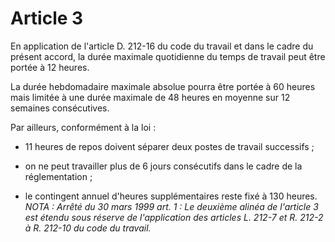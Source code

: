 # Article 3

  
 En application de l'article D. 212-16 du code du travail et dans le cadre du présent accord, la durée maximale quotidienne du temps de travail peut être portée à 12 heures.  
  
 La durée hebdomadaire maximale absolue pourra être portée à 60 heures mais limitée à une durée maximale de 48 heures en moyenne sur 12 semaines consécutives.  
  
 Par ailleurs, conformément à la loi :  
  
 - 11 heures de repos doivent séparer deux postes de travail successifs ;  
  
 - on ne peut travailler plus de 6 jours consécutifs dans le cadre de la réglementation ;  
  
 - le contingent annuel d'heures supplémentaires reste fixé à 130 heures.  
 *NOTA : Arrêté du 30 mars 1999 art. 1 : Le deuxième alinéa de l'article 3 est étendu sous réserve de l'application des articles L. 212-7 et R. 212-2 à R. 212-10 du code du travail.*